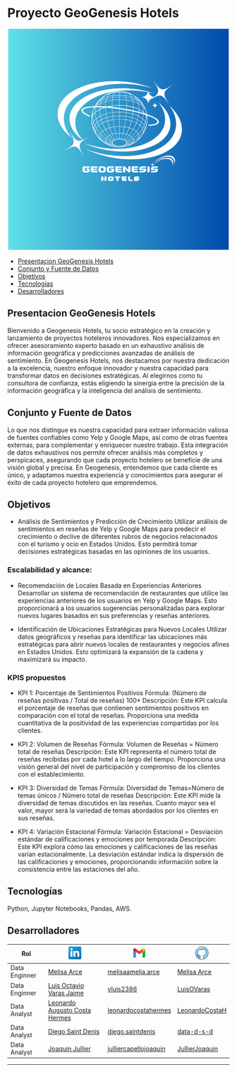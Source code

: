 # Proyecto GeoGenesis Hotels
<p align=center><img src=img/Geogenesis.png><p>

- [Presentacion GeoGenesis Hotels](#presentacion-geogenesis-hotels)
- [Conjunto y Fuente de Datos](#conjunto-y-fuente-de-datos)
- [Objetivos](#objetivos)
- [Tecnologías](#tecnologías)
- [Desarrolladores](#desarrolladores)

## Presentacion GeoGenesis Hotels

Bienvenido a Geogenesis Hotels, tu socio estratégico en la creación y lanzamiento de proyectos hoteleros innovadores. Nos especializamos en ofrecer asesoramiento experto basado en un exhaustivo análisis de información geográfica y predicciones avanzadas de análisis de sentimiento.
En Geogenesis Hotels, nos destacamos por nuestra dedicación a la excelencia, nuestro enfoque innovador y nuestra capacidad para transformar datos en decisiones estratégicas. Al elegirnos como tu consultora de confianza, estás eligiendo la sinergia entre la precisión de la información geográfica y la inteligencia del análisis de sentimiento.

## Conjunto y Fuente de Datos

Lo que nos distingue es nuestra capacidad para extraer información valiosa de fuentes confiables como Yelp y Google Maps, así como de otras fuentes externas, para complementar y enriquecer nuestro trabajo. Esta integración de datos exhaustivos nos permite ofrecer análisis más completos y perspicaces, asegurando que cada proyecto hotelero se beneficie de una visión global y precisa. En Geogenesis, entendemos que cada cliente es único, y adaptamos nuestra experiencia y conocimientos para asegurar el éxito de cada proyecto hotelero que emprendemos.

## Objetivos

- Análisis de Sentimientos y Predicción de Crecimiento
Utilizar análisis de sentimientos en reseñas de Yelp y Google Maps para predecir el crecimiento o declive de diferentes rubros de negocios relacionados con el turismo y ocio en Estados Unidos. Esto permitirá tomar decisiones estratégicas basadas en las opiniones de los usuarios.

### Escalabilidad y alcance: 

- Recomendación de Locales Basada en Experiencias Anteriores
Desarrollar un sistema de recomendación de restaurantes que utilice las experiencias anteriores de los usuarios en Yelp y Google Maps. Esto proporcionará a los usuarios sugerencias personalizadas para explorar nuevos lugares basados en sus preferencias y reseñas anteriores.

- Identificación de Ubicaciones Estratégicas para Nuevos Locales
Utilizar datos geográficos y reseñas para identificar las ubicaciones más estratégicas para abrir nuevos locales de restaurantes y negocios afines en Estados Unidos. Esto optimizará la expansión de la cadena y maximizará su impacto.

### KPIS propuestos

- KPI 1: Porcentaje de Sentimientos Positivos
Fórmula: (Número de reseñas positivas / Total de reseñas) 100*
Descripción: Este KPI calcula el porcentaje de reseñas que contienen sentimientos positivos en comparación con el total de reseñas. Proporciona una medida cuantitativa de la positividad de las experiencias compartidas por los clientes.

- KPI 2: Volumen de Reseñas
Fórmula: Volumen de Reseñas = Número total de reseñas
Descripción: Este KPI representa el número total de reseñas recibidas por cada hotel a lo largo del tiempo. Proporciona una visión general del nivel de participación y compromiso de los clientes con el establecimiento.

- KPI 3: Diversidad de Temas
Fórmula: Diversidad de Temas=Número de temas únicos / Número total de reseñas
Descripción: Este KPI mide la diversidad de temas discutidos en las reseñas. Cuanto mayor sea el valor, mayor será la variedad de temas abordados por los clientes en sus reseñas.

- KPI 4: Variación Estacional
Fórmula: Variación Estacional = Desviación estándar de calificaciones y emociones por temporada
Descripción: Este KPI explora cómo las emociones y calificaciones de las reseñas varían estacionalmente. La desviación estándar indica la dispersión de las calificaciones y emociones, proporcionando información sobre la consistencia entre las estaciones del año.

## Tecnologías 

Python, Jupyter Notebooks, Pandas, AWS.

## Desarrolladores


| Rol           | ![Linkedin](img/linkedin.png)                                        |![Gmail](img/gmail.png)         | ![GitHub](img/github.png)           | 
|---------------|-----------------------------                                         |--------------------------------|-------------------------------------|
| Data Enginner| [Melisa Arce](https://www.linkedin.com/in/melisaameliaarce/)          |[melisaamelia.arce](mailto:melisaamelia.arce@gmail.com) | [Melisa Arce](https://github.com/melisaameliaarce)  |
| Data Enginner| [Luis Octavio Varas Jaime](https://www.linkedin.com/in/luis-o-varas/) | [vluis2386](mailto:vluis2386@gmail.com) | [LuisOVaras](https://github.com/LuisOVaras) |
| Data Analyst| [Leonardo Augusto Costa Hermes](https://linkedin.com/in/leonardo-costa-672a3a1b9) | [leonardocostahermes](mailto:leonardocostahermes@gmail.com) | [LeonardoCostaH](https://gitHub.com/LeonardoCostaH/) |
| Data Analyst| [Diego Saint Denis](https://www.linkedin.com/in/diego-saint-denis/) | [diego.saintdenis](mailto:diego.saintdenis@gmail.com) | [data-d-s-d](https://github.com/data-d-s-d) |
| Data Analyst|  [Joaquín Jullier](https://www.linkedin.com/in/joaqu%C3%ADn-jullier-6179a4266/) |[julliercapellojoaquin](mailto:julliercapellojoaquin@gmail.com) | [JullierJoaquin](https://github.com/JullierJoaquin?tab=repositories)|
            

---

